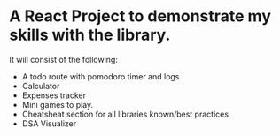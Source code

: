 # A React Project to demonstrate my skills with the library.

It will consist of the following:
- A todo route with pomodoro timer and logs
- Calculator
- Expenses tracker
- Mini games to play.
- Cheatsheat section for all libraries known/best practices
- DSA Visualizer

<!-- Showcase of responsive design and styling made with Chakra UI.
Animations with framer-motion and react-spring
Requests to external API's using axios.
Authentication with GraphQL
Payments with stripe
Email subscription list with mailchimp and react-subscribe-mailchimp
 -->
